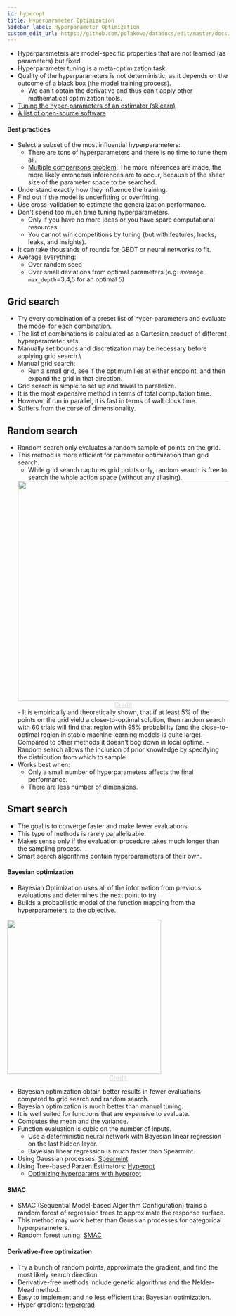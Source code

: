 ```yaml
---
id: hyperopt
title: Hyperparameter Optimization
sidebar_label: Hyperparameter Optimization
custom_edit_url: https://github.com/polakowo/datadocs/edit/master/docs/machine-learning/hyperopt.md
---
```


- Hyperparameters are model-specific properties that are not learned (as parameters) but fixed.
- Hyperparameter tuning is a meta-optimization task.
- Quality of the hyperparameters is not deterministic, as it depends on the outcome of a black box (the model training process).
    - We can't obtain the derivative and thus can't apply other mathematical optimization tools.
- [Tuning the hyper-parameters of an estimator (sklearn)](http://scikit-learn.org/stable/modules/grid_search.html)
- [A list of open-source software](https://en.wikipedia.org/wiki/Hyperparameter_optimization#Open-source_software)

#### Best practices

- Select a subset of the most influential hyperparameters:
    - There are tons of hyperparameters and there is no time to tune them all.
    - [Multiple comparisons problem](https://en.wikipedia.org/wiki/Multiple_comparisons_problem#cite_note-2): The more inferences are made, the more likely erroneous inferences are to occur, because of the sheer size of the parameter space to be searched.
- Understand exactly how they influence the training.
- Find out if the model is underfitting or overfitting.
- Use cross-validation to estimate the generalization performance.
- Don't spend too much time tuning hyperparameters.
    - Only if you have no more ideas or you have spare computational resources.
    - You cannot win competitions by tuning (but with features, hacks, leaks, and insights).
- It can take thousands of rounds for GBDT or neural networks to fit.
- Average everything:
    - Over random seed
    - Over small deviations from optimal parameters (e.g. average `max_depth`=3,4,5 for an optimal 5)

## Grid search

- Try every combination of a preset list of hyper-parameters and evaluate the model for each combination.
- The list of combinations is calculated as a Cartesian product of different hyperparameter sets.
- Manually set bounds and discretization may be necessary before applying grid search.\
- Manual grid search:
    - Run a small grid, see if the optimum lies at either endpoint, and then expand the grid in that direction.
- Grid search is simple to set up and trivial to parallelize.
- It is the most expensive method in terms of total computation time. 
- However, if run in parallel, it is fast in terms of wall clock time.
- Suffers from the curse of dimensionality.

## Random search

- Random search only evaluates a random sample of points on the grid.
- This method is more efficient for parameter optimization than grid search.
    - While grid search captures grid points only, random search is free to search the whole action space (without any aliasing).
    <center><img width=500 src="/datadocs/assets/both.png"/></center>
    <center><a href="https://www.analyticsindiamag.com/why-is-random-search-better-than-grid-search-for-machine-learning/" style="color: lightgrey">Credit</a></center>
    - It is empirically and theoretically shown, that if at least 5% of the points on the grid yield a close-to-optimal solution, then random search with 60 trials will find that region with 95% probability (and the close-to-optimal region in stable machine learning models is quite large).
    - Compared to other methods it doesn't bog down in local optima.
    - Random search allows the inclusion of prior knowledge by specifying the distribution from which to sample.
- Works best when: 
    - Only a small number of hyperparameters affects the final performance.
    - There are less number of dimensions.

## Smart search

- The goal is to converge faster and make fewer evaluations.
- This type of methods is rarely parallelizable.
- Makes sense only if the evaluation procedure takes much longer than the sampling process.
- Smart search algorithms contain hyperparameters of their own.

#### Bayesian optimization

- Bayesian Optimization uses all of the information from previous evaluations and determines the next point to try.
- Builds a probabilistic model of the function mapping from the hyperparameters to the objective.

<img width=350 src="/datadocs/assets/6a010534b1db25970b01b7c869bebc970b-800wi.gif"/>
<center><a href="https://blog.revolutionanalytics.com/2016/06/bayesian-optimization-of-machine-learning-models.html" style="color: lightgrey">Credit</a></center>

- Bayesian optimization obtain better results in fewer evaluations compared to grid search and random search.
- Bayesian optimization is much better than manual tuning.
- It is well suited for functions that are expensive to evaluate.
- Computes the mean and the variance.
- Function evaluation is cubic on the number of inputs.
    - Use a deterministic neural network with Bayesian linear regression on the last hidden layer.
    - Bayesian linear regression is much faster than Spearmint.
- Using Gaussian processes: [Spearmint](https://github.com/HIPS/Spearmint)
- Using Tree-based Parzen Estimators: [Hyperopt](http://hyperopt.github.io/hyperopt/)
    - [Optimizing hyperparams with hyperopt](http://fastml.com/optimizing-hyperparams-with-hyperopt/)

#### SMAC

- SMAC (Sequential Model-based Algorithm Configuration) trains a random forest of regression trees to approximate the response surface.
- This method may work better than Gaussian processes for categorical hyperparameters.
- Random forest tuning: [SMAC](http://bit.ly/SMAC-proj)

#### Derivative-free optimization

- Try a bunch of random points, approximate the gradient, and find the most likely search direction.
- Derivative-free methods include genetic algorithms and the Nelder-Mead method.
- Easy to implement and no less efficient that Bayesian optimization.
- Hyper gradient: [hypergrad](https://github.com/HIPS/hypergrad)
